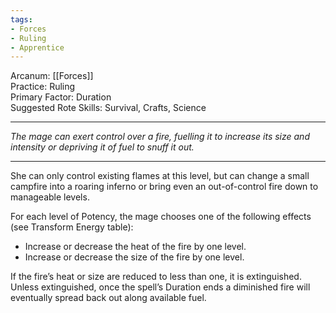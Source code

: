 ```yaml
---
tags:
- Forces
- Ruling
- Apprentice
---
```


Arcanum: [[Forces]]\
Practice: Ruling\
Primary Factor: Duration\
Suggested Rote Skills: Survival, Crafts, Science

---

_The mage can exert control over a fire, fuelling it to increase its size and intensity or depriving it of fuel to snuff it out._

---

She can only control existing flames at this level, but can change a small campfire into a roaring inferno or bring even an out-of-control fire down to manageable levels.

For each level of Potency, the mage chooses one of the following effects (see Transform Energy table):
- Increase or decrease the heat of the fire by one level.
- Increase or decrease the size of the fire by one level.

If the fire’s heat or size are reduced to less than one, it is extinguished.\
Unless extinguished, once the spell’s Duration ends a diminished fire will eventually spread back out along available fuel.
